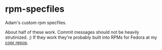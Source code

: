 # rpm-specfiles

Adam's custom rpm specfiles.

About half of these work. Commit messages should not be heavily strutinized. ;) If they work they're probably built into RPMs for Fedora at my [copr repos](https://copr.fedorainfracloud.org/coprs/adamthiede/).
